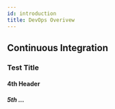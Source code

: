 ```yaml
---
id: introduction
title: DevOps Overivew
---
```



## Continuous Integration

### Test Title

#### 4th Header

##### 5th ...

